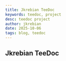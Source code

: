 ```yaml
---
title: Jkrebian TeeDoc
keywords: teedoc, project
desc: teedoc project
author: jkrebian
date: 2025-10-06
tags: blog, teedoc
---
```




## Jkrebian TeeDoc
